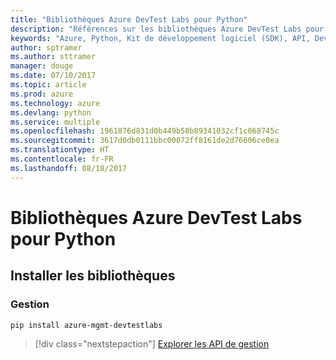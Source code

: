 ```yaml
---
title: "Bibliothèques Azure DevTest Labs pour Python"
description: "Références sur les bibliothèques Azure DevTest Labs pour Python"
keywords: "Azure, Python, Kit de développement logiciel (SDK), API, DevTest Labs"
author: sptramer
ms.author: sttramer
manager: douge
ms.date: 07/10/2017
ms.topic: article
ms.prod: azure
ms.technology: azure
ms.devlang: python
ms.service: multiple
ms.openlocfilehash: 1961876d831d0b449b58b89341032cf1c068745c
ms.sourcegitcommit: 3617d0db0111bbc00072ff8161de2d76606ce0ea
ms.translationtype: HT
ms.contentlocale: fr-FR
ms.lasthandoff: 08/18/2017
---
```

# <a name="azure-devtest-labs-libraries-for-python"></a>Bibliothèques Azure DevTest Labs pour Python

## <a name="install-the-libraries"></a>Installer les bibliothèques


### <a name="management"></a>Gestion

```bash
pip install azure-mgmt-devtestlabs
```
> [!div class="nextstepaction"]
> [Explorer les API de gestion](/python/api/overview/azure/devtestlabs/managementlibrary)